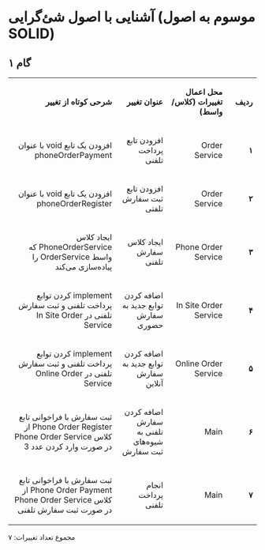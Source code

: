 # آشنایی با اصول شئ‌گرایی (موسوم به اصول SOLID)

## گام ۱

<table dir='rtl'>
<tbody>
<tr>
<td width="64">
<p><strong>ردیف</strong></p>
</td>
<td width="198">
<p><strong>محل اعمال تغییرات (کلاس/واسط)</strong></p>
</td>
<td width="141">
<p><strong>عنوان تغییر</strong></p>
</td>
<td width="292">
<p><strong>شرحی کوتاه از تغییر</strong></p>
</td>
</tr>
<tr>
<td width="64">
<p><strong>۱</strong></p>
</td>
<td width="198">
<p>Order Service</p>
</td>
<td width="141">
<p>افزودن تابع پرداخت تلفنی</p>
</td>
<td width="292">
<p>افزودن یک تابع void با عنوان phoneOrderPayment</p>
</td>
</tr>
<tr>
<td width="64">
<p><strong>۲</strong></p>
</td>
<td width="198">
<p>Order Service</p>
</td>
<td width="141">
<p>افزودن تابع ثبت سفارش تلفتی</p>
</td>
<td width="292">
<p>افزودن یک تابع void با عنوان phoneOrderRegister</p>
</td>
</tr>
<tr>
<td width="64">
<p><strong>۳</strong></p>
</td>
<td width="198">
<p>Phone Order Service</p>
</td>
<td width="141">
<p>ایجاد کلاس سفارش تلفنی</p>
</td>
<td width="292">
<p>ایجاد کلاس PhoneOrderService که واسط OrderService را پیاده‌سازی می‌کند</p>
</td>
</tr>
<tr>
<td width="64">
<p><strong>۴</strong></p>
</td>
<td width="198">
<p>In Site Order Service</p>
</td>
<td width="141">
<p>اضافه کردن توابع جدید به سفارش حضوری</p>
</td>
<td width="292">
<p>implement کردن توابع پرداخت تلفنی و ثبت سفارش تلفنی در In Site Order Service</p>
</td>
</tr>
<tr>
<td width="64">
<p><strong>۵</strong></p>
</td>
<td width="198">
<p>Online Order Service</p>
</td>
<td width="141">
<p>اضافه کردن توابع جدید به سفارش آنلاین</p>
</td>
<td width="292">
<p>implement کردن توابع پرداخت تلفنی و ثبت سفارش تلفنی در Online Order Service</p>
</td>
</tr>
<tr>
<td width="64">
<p><strong>۶</strong></p>
</td>
<td width="198">
<p>Main</p>
</td>
<td width="141">
<p>اضافه کردن سفارش تلفنی به شیوه‌های ثبت سفارش</p>
</td>
<td width="292">
<p>ثبت سفارش با فراخوانی تابع Phone Order Register از کلاس Phone Order Service در صورت وارد کردن عدد 3</p>
</td>
</tr>
<tr>
<td width="64">
<p><strong>۷</strong></p>
</td>
<td width="198">
<p>Main</p>
</td>
<td width="141">
<p>انجام پرداخت تلفنی</p>
</td>
<td width="292">
<p>ثبت سفارش با فراخوانی تابع Phone Order Payment از کلاس Phone Order Service در صورت ثبت سفارش تلفنی</p>
</td>
</tr>
</tbody>
</table>

مجموع تعداد تغییرات: ۷
